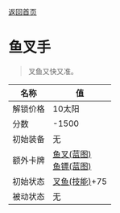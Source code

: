 [返回首页](index.md)  
# 鱼叉手  
> 叉鱼又快又准。  
  
名称  |  值  
----  |  ----  
解锁价格  |  10太阳  
分数  |  -1500  
初始装备  |  无  
额外卡牌  |  [鱼叉(蓝图)](Bp_FishingSpear.md)<br>[鱼镖(蓝图)](Bp_Harpoon.md)  
初始状态  |  [叉鱼(技能)](Skill_SpearFishing.md)+75  
被动状态  |  无  
